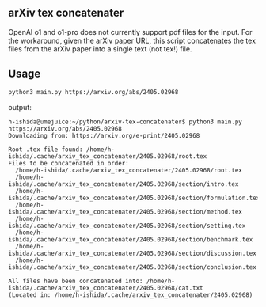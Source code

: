 ## arXiv tex concatenater
OpenAI o1 and o1-pro does not currently support pdf files for the input.
For the workaround, given the arXiv paper URL, this script concatenates the tex files from the arXiv paper into a single text (not tex!) file.

## Usage
```bash
python3 main.py https://arxiv.org/abs/2405.02968
```

output:
```
h-ishida@umejuice:~/python/arxiv-tex-concatenater$ python3 main.py https://arxiv.org/abs/2405.02968
Downloading from: https://arxiv.org/e-print/2405.02968

Root .tex file found: /home/h-ishida/.cache/arxiv_tex_concatenater/2405.02968/root.tex
Files to be concatenated in order:
  /home/h-ishida/.cache/arxiv_tex_concatenater/2405.02968/root.tex
  /home/h-ishida/.cache/arxiv_tex_concatenater/2405.02968/section/intro.tex
  /home/h-ishida/.cache/arxiv_tex_concatenater/2405.02968/section/formulation.tex
  /home/h-ishida/.cache/arxiv_tex_concatenater/2405.02968/section/method.tex
  /home/h-ishida/.cache/arxiv_tex_concatenater/2405.02968/section/setting.tex
  /home/h-ishida/.cache/arxiv_tex_concatenater/2405.02968/section/benchmark.tex
  /home/h-ishida/.cache/arxiv_tex_concatenater/2405.02968/section/discussion.tex
  /home/h-ishida/.cache/arxiv_tex_concatenater/2405.02968/section/conclusion.tex

All files have been concatenated into: /home/h-ishida/.cache/arxiv_tex_concatenater/2405.02968/cat.txt
(Located in: /home/h-ishida/.cache/arxiv_tex_concatenater/2405.02968)
```
